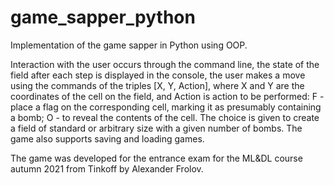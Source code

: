 # game_sapper_python
Implementation of the game sapper in Python using OOP. 

Interaction with the user occurs through the command line, the state of the field after each step is displayed in the console, the user makes a move using the commands of the triples [X, Y, Action], where X and Y are the coordinates of the cell on the field, and Action is action to be performed: F - place a flag on the corresponding cell, marking it as presumably containing a bomb; O - to reveal the contents of the cell. 
The choice is given to create a field of standard or arbitrary size with a given number of bombs. The game also supports saving and loading games. 

The game was developed for the entrance exam for the ML&DL course autumn 2021 from Tinkoff by Alexander Frolov.
